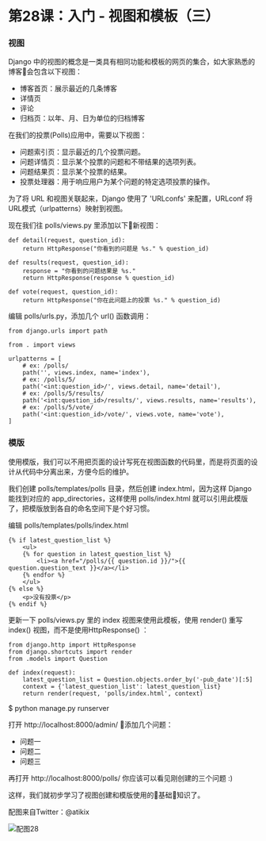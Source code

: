 # 第28课：入门 - 视图和模板（三）

### 视图
Django 中的视图的概念是一类具有相同功能和模板的网页的集合，如大家熟悉的博客会包含以下视图：
* 博客首页：展示最近的几条博客
* 详情页
* 评论
* 归档页：以年、月、日为单位的归档博客

在我们的投票(Polls)应用中，需要以下视图：
* 问题索引页：显示最近的几个投票问题。
* 问题详情页：显示某个投票的问题和不带结果的选项列表。
* 问题结果页：显示某个投票的结果。
* 投票处理器：用于响应用户为某个问题的特定选项投票的操作。

为了将 URL 和视图关联起来，Django 使用了 'URLconfs' 来配置，URLconf 将 URL模式（urlpatterns）映射到视图。

现在我们往 polls/views.py 里添加以下新视图：
```
def detail(request, question_id):
    return HttpResponse("你看到的问题是 %s." % question_id)

def results(request, question_id):
    response = "你看到的问题结果是 %s."
    return HttpResponse(response % question_id)

def vote(request, question_id):
    return HttpResponse("你在此问题上的投票 %s." % question_id)
```

编辑 polls/urls.py，添加几个 url() 函数调用：
```
from django.urls import path

from . import views

urlpatterns = [
    # ex: /polls/
    path('', views.index, name='index'),
    # ex: /polls/5/
    path('<int:question_id>/', views.detail, name='detail'),
    # ex: /polls/5/results/
    path('<int:question_id>/results/', views.results, name='results'),
    # ex: /polls/5/vote/
    path('<int:question_id>/vote/', views.vote, name='vote'),
]
```

### 模版
使用模版，我们可以不用把页面的设计写死在视图函数的代码里，而是将页面的设计从代码中分离出来，方便今后的维护。

我们创建 polls/templates/polls 目录，然后创建 index.html，因为这样 Django 能找到对应的 app_directories，这样使用 polls/index.html 就可以引用此模版了，把模版放到各自的命名空间下是个好习惯。

编辑 polls/templates/polls/index.html
```
{% if latest_question_list %}
    <ul>
    {% for question in latest_question_list %}
        <li><a href="/polls/{{ question.id }}/">{{ question.question_text }}</a></li>
    {% endfor %}
    </ul>
{% else %}
    <p>没有投票</p>
{% endif %}
```
更新一下 polls/views.py 里的 index 视图来使用此模板，使用 render() 重写 index() 视图，而不是使用HttpResponse() ：
```
from django.http import HttpResponse
from django.shortcuts import render
from .models import Question

def index(request):
    latest_question_list = Question.objects.order_by('-pub_date')[:5]
    context = {'latest_question_list': latest_question_list}
    return render(request, 'polls/index.html', context)
```

$ python manage.py runserver

打开 http://localhost:8000/admin/ 添加几个问题：
* 问题一
* 问题二
* 问题三

再打开 http://localhost:8000/polls/ 你应该可以看见刚创建的三个问题 :)

这样，我们就初步学习了视图创建和模版使用的基础知识了。

配图来自Twitter：@atikix

![配图28](https://wiki.huihoo.com/images/3/30/Devopsgirls28.jpg)